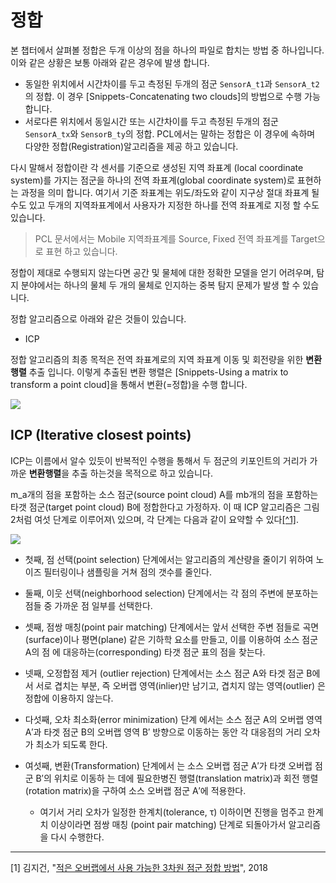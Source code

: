 # 정합 

본 챕터에서 살펴볼 정합은 두개 이상의 점을 하나의 파일로 합치는 방법 중 하나입니다. 이와 같은 상황은 보통 아래와 같은 경우에 발생 합니다. 
- 동일한 위치에서 시간차이를 두고 측정된 두개의 점군 `SensorA_t1`과 `SensorA_t2`의 정합. 이 경우 [Snippets-Concatenating two clouds]의 방법으로 수행 가능 합니다. 
- 서로다른 위치에서 동일시간 또는 시간차이를 두고 측정된 두개의 점군 `SensorA_tx`와 `SensorB_ty`의 정합. PCL에서는 말하는 정합은 이 경우에 속하며 다양한 정합(Registration)알고리즘을 제공 하고 있습니다. 

다시 말해서 정합이란 각 센서를 기준으로 생성된 지역 좌표계 (local coordinate system)를 가지는 점군을 하나의 전역 좌표계(global coordinate system)로 표현하는 과정을 의미 합니다. 여기서 기준 좌표계는 위도/좌도와 같이 지구상 절대 좌표계 될 수도 있고 두개의 지역좌표계에서 사용자가 지정한 하나를 전역 좌표계로 지정 할 수도 있습니다. 

> PCL 문서에서는 Mobile 지역좌표계를 Source, Fixed 전역 좌표계를 Target으로 표현 하고 있습니다. 

정합이 제대로 수행되지 않는다면 공간 및 물체에 대한 정확한 모델을 얻기 어려우며, 탐지 분야에서는 하나의 물체 두 개의 물체로 인지하는 중복 탐지 문제가 발생 할 수 있습니다. 

정합 알고리즘으로 아래와 같은 것들이 있습니다. 
- ICP 

정합 알고리즘의 최종 목적은 전역 좌표계로의 지역 좌표계 이동 및 회전량을 위한 **변환행렬** 추출 입니다. 이렇게 추출된 변환 행렬은 [Snippets-Using a matrix to transform a point cloud]을 통해서 변환(=정합)을 수행 합니다. 

![](https://i.imgur.com/FfTuKxN.png)

## ICP (Iterative closest points)

ICP는 이름에서 알수 있듯이 반복적인 수행을 통해서 두 점군의 키포인트의 거리가 가까운 **변환행렬**을 추출 하는것을 목적으로 하고 있습니다. 


m_a개의 점을 포함하는 소스 점군(source point cloud) A를 mb개의 점을 포함하는 타갯 점군(target point cloud) B에 정합한다고 가정하자. 이 때 ICP 알고리즘은 그림 2처럼 여섯 단계로 이루어져\ 있으며, 각 단계는 다음과 같이 요약할 수 있다[[^1]](#1).


![](http://journal.cg-korea.org/journal/jkcgs/jkcgs-24-5/gif/jkcgs-24-5-11-g2.gif)

- 첫째, 점 선택(point selection) 단계에서는 알고리즘의 계산량을 줄이기 위하여 노이즈 필터링이나 샘플링을 거쳐 점의 갯수를 줄인다. 

- 둘째, 이웃 선택(neighborhood selection) 단계에서는 각 점의 주변에 분포하는 점들 중 가까운 점 일부를 선택한다. 

- 셋째, 점쌍 매칭(point pair matching) 단계에서는 앞서 선택한 주변 점들로 곡면(surface)이나 평면(plane) 같은 기하학 요소를 만들고, 이를 이용하여 소스 점군 A의 점 에 대응하는(corresponding) 타갯 점군 표의 점을 찾는다. 

- 넷째, 오정합점 제거 (outlier rejection) 단계에서는 소스 점군 A와 타겟 점군 B에서 서로 겹치는 부분, 즉 오버랩 영역(inlier)만 남기고, 겹치지 않는 영역(outlier) 은 정합에 이용하지 않는다. 

- 다섯째, 오차 최소화(error minimization) 단계 에서는 소스 점군 A의 오버랩 영역 A′과 타겟 점군 B의 오버랩 영역 B′ 방향으로 이동하는 동안 각 대응점의 거리 오차가 최소가 되도록 한다. 

- 여섯째, 변환(Transformation) 단계에서 는 소스 오버랩 점군 A′가 타갯 오버랩 점군 B′의 위치로 이동하 는 데에 필요한병진 행렬(translation matrix)과 회전 행렬(rotation matrix)을 구하여 소스 오버랩 점군 A′에 적용한다. 
    - 여기서 거리 오차가 일정한 한계치(tolerance, τ) 이하이면 진행을 멈주고 한계치 이상이라면 점쌍 매칭 (point pair matching) 단계로 되돌아가서 알고리즘을 다시 수행한다.



---

<a name="1">[1]</a> 김지건, "[적은 오버랩에서 사용 가능한 3차원 점군 정합 방법](http://journal.cg-korea.org/archive/view_article?pid=jkcgs-24-5-11)", 2018 


